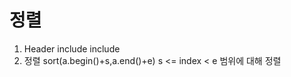 # 정렬

1. Header include
   include <algorithm>
2. 정렬
   sort(a.begin()+s,a.end()+e)
   s <= index < e 범위에 대해 정렬
